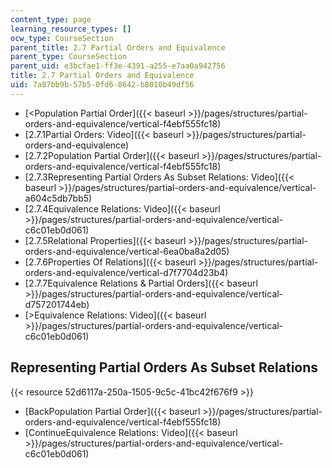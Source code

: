 ```yaml
---
content_type: page
learning_resource_types: []
ocw_type: CourseSection
parent_title: 2.7 Partial Orders and Equivalence
parent_type: CourseSection
parent_uid: e3bcfae1-ff3e-4391-a255-e7aa0a942756
title: 2.7 Partial Orders and Equivalence
uid: 7a87bb9b-57b5-0fd6-8642-b8010b49df56
---
```


*   [\<Population Partial Order]({{< baseurl >}}/pages/structures/partial-orders-and-equivalence/vertical-f4ebf555fc18)
*   [2.7.1Partial Orders: Video]({{< baseurl >}}/pages/structures/partial-orders-and-equivalence)
*   [2.7.2Population Partial Order]({{< baseurl >}}/pages/structures/partial-orders-and-equivalence/vertical-f4ebf555fc18)
*   [2.7.3Representing Partial Orders As Subset Relations: Video]({{< baseurl >}}/pages/structures/partial-orders-and-equivalence/vertical-a604c5db7bb5)
*   [2.7.4Equivalence Relations: Video]({{< baseurl >}}/pages/structures/partial-orders-and-equivalence/vertical-c6c01eb0d061)
*   [2.7.5Relational Properties]({{< baseurl >}}/pages/structures/partial-orders-and-equivalence/vertical-6ea0ba8a2d05)
*   [2.7.6Properties Of Relations]({{< baseurl >}}/pages/structures/partial-orders-and-equivalence/vertical-d7f7704d23b4)
*   [2.7.7Equivalence Relations & Partial Orders]({{< baseurl >}}/pages/structures/partial-orders-and-equivalence/vertical-d757201744eb)
*   [\>Equivalence Relations: Video]({{< baseurl >}}/pages/structures/partial-orders-and-equivalence/vertical-c6c01eb0d061)

Representing Partial Orders As Subset Relations
-----------------------------------------------

{{< resource 52d6117a-250a-1505-9c5c-41bc42f676f9 >}}

*   [BackPopulation Partial Order]({{< baseurl >}}/pages/structures/partial-orders-and-equivalence/vertical-f4ebf555fc18)
*   [ContinueEquivalence Relations: Video]({{< baseurl >}}/pages/structures/partial-orders-and-equivalence/vertical-c6c01eb0d061)